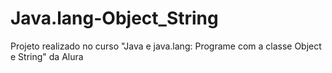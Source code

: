 # Java.lang-Object_String
Projeto realizado no curso "Java e java.lang: Programe com a classe Object e String" da Alura
